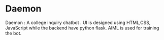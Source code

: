 # Daemon
Daemon : A college inquiry chatbot . UI is designed using HTML,CSS, JavaScript while the backend have python flask. AIML is used for training the bot.


